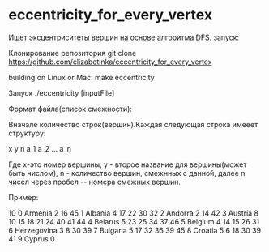 # eccentricity_for_every_vertex


Ищет эксцентриситеты вершин на основе алгоритма DFS. 
запуск:

Клонирование репозитория
git clone https://github.com/elizabetinka/eccentricity_for_every_vertex

building on Linux or Mac:
make eccentricity

Запуск
./eccentricity [inputFile]

Формат файла(список смежности):

Вначале количество строк(вершин).Каждая следующая строка имееет структуру:

x y n a_1 a_2 ... a_n

Где  x-это номер вершины, у - второе название для вершины(может быть числом), n - количество вершин, смежнных с данной, далее n чисел через пробел -- номера смежных вершин.

Пример:

10
0 Armenia 2 16 45
1 Albania 4 17 22 30 32
2 Andorra 2 14 42
3 Austria 8 10 15 18 21 24 40 41 44
4 Belarus 5 23 25 34 37 46
5 Belgium 4 14 15 26 31
6 Herzegovina 3 8 30 39
7 Bulgaria 5 17 32 36 39 45
8 Croatia 5 6 18 30 39 41
9 Cyprus 0


